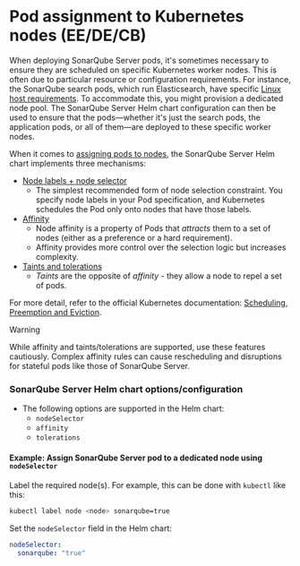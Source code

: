 # Pod assignment to Kubernetes nodes (EE/DE/CB)

When deploying SonarQube Server pods, it's sometimes necessary to ensure they are scheduled on specific Kubernetes worker nodes. This is often due to particular resource or configuration requirements. For instance, the SonarQube search pods, which run Elasticsearch, have specific [Linux host requirements](https://docs.sonarsource.com/sonarqube-server/latest/server-installation/pre-installation/linux/#configuring-the-maximum-number-of-open-files-and-other-limits). To accommodate this, you might provision a dedicated node pool. The SonarQube Server Helm chart configuration can then be used to ensure that the pods—whether it's just the search pods, the application pods, or all of them—are deployed to these specific worker nodes.

When it comes to [assigning pods to nodes](https://kubernetes.io/docs/concepts/scheduling-eviction/assign-pod-node/#nodeselector), the SonarQube Server Helm chart implements three mechanisms:
- [Node labels + node selector](https://kubernetes.io/docs/concepts/scheduling-eviction/assign-pod-node/#built-in-node-labels)
  - The simplest recommended form of node selection constraint. You specify node labels in your Pod specification, and Kubernetes schedules the Pod only onto nodes that have those labels.
- [Affinity](https://kubernetes.io/docs/concepts/scheduling-eviction/assign-pod-node/#affinity-and-anti-affinity)
  - Node affinity is a property of Pods that *attracts* them to a set of nodes (either as a preference or a hard requirement).
  - Affinity provides more control over the selection logic but increases complexity.
- [Taints and tolerations](https://kubernetes.io/docs/concepts/scheduling-eviction/taint-and-toleration/)
  - *Taints* are the opposite of *affinity* - they allow a node to repel a set of pods.

For more detail, refer to the official Kubernetes documentation: [Scheduling, Preemption and Eviction](https://kubernetes.io/docs/concepts/scheduling-eviction/).

> [!WARNING]
> While affinity and taints/tolerations are supported, use these features cautiously. Complex affinity rules can cause rescheduling and disruptions for stateful pods like those of SonarQube Server.

### SonarQube Server Helm chart options/configuration
- The following options are supported in the Helm chart:
  - `nodeSelector`
  - `affinity`
  - `tolerations`

#### Example: Assign SonarQube Server pod to a dedicated node using `nodeSelector`

Label the required node(s). For example, this can be done with `kubectl` like this:
```sh
kubectl label node <node> sonarqube=true
```

Set the `nodeSelector` field in the Helm chart:
```yaml
nodeSelector:
  sonarqube: "true"
```